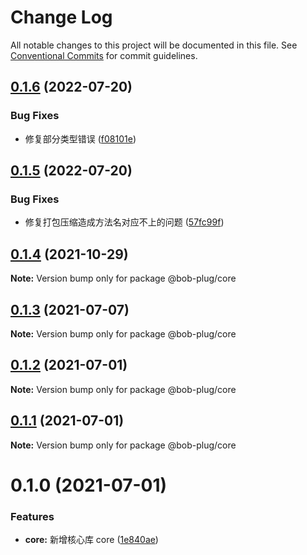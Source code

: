 # Change Log

All notable changes to this project will be documented in this file.
See [Conventional Commits](https://conventionalcommits.org) for commit guidelines.

## [0.1.6](https://github.com/roojay520/bob-plug/compare/@bob-plug/core@0.1.5...@bob-plug/core@0.1.6) (2022-07-20)


### Bug Fixes

* 修复部分类型错误 ([f08101e](https://github.com/roojay520/bob-plug/commit/f08101e13220cfeaeda5aeef8373a2b999c74024))





## [0.1.5](https://github.com/roojay520/bob-plug/compare/@bob-plug/core@0.1.4...@bob-plug/core@0.1.5) (2022-07-20)


### Bug Fixes

* 修复打包压缩造成方法名对应不上的问题 ([57fc99f](https://github.com/roojay520/bob-plug/commit/57fc99f4cf20751ab76d2b1ed76cc62fe9a8299b))





## [0.1.4](https://github.com/roojay520/bob-plug/compare/@bob-plug/core@0.1.3...@bob-plug/core@0.1.4) (2021-10-29)

**Note:** Version bump only for package @bob-plug/core





## [0.1.3](https://github.com/roojay520/bob-plug/compare/@bob-plug/core@0.1.2...@bob-plug/core@0.1.3) (2021-07-07)

**Note:** Version bump only for package @bob-plug/core





## [0.1.2](https://github.com/roojay520/bob-plug/compare/@bob-plug/core@0.1.1...@bob-plug/core@0.1.2) (2021-07-01)

**Note:** Version bump only for package @bob-plug/core





## [0.1.1](https://github.com/roojay520/bob-plug/compare/@bob-plug/core@0.1.0...@bob-plug/core@0.1.1) (2021-07-01)

**Note:** Version bump only for package @bob-plug/core





# 0.1.0 (2021-07-01)


### Features

* **core:** 新增核心库 core ([1e840ae](https://github.com/roojay520/bob-plug/commit/1e840aea9ef8e423df484a85ad0808010d676415))
